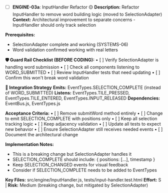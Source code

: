- [ ] **ENGINE-03a**: InputHandler Refactor 🟡
**Description:** Refactor InputHandler to remove word building logic (moved to SelectionAdapter)
**Context:** Architectural improvement to separate concerns - InputHandler should only track selection

**Prerequisites:** 
- SelectionAdapter complete and working (SYSTEMS-06)
- Word validation confirmed working with real letters

**🛡️ Guard Rail Checklist (BEFORE CODING):**
• [ ] Verify SelectionAdapter is handling word submission
• [ ] Check all components listening to WORD_SUBMITTED
• [ ] Review InputHandler tests that need updating
• [ ] Confirm this won't break word validation

**🔗 Integration Strategy**
**Emits:** EventTypes.SELECTION_COMPLETE (instead of WORD_SUBMITTED)
**Listens:** EventTypes.TILE_PRESSED, EventTypes.TILE_ENTERED, EventTypes.INPUT_RELEASED
**Dependencies:** EventBus.js, EventTypes.js

**Acceptance Criteria:**
• [ ] Remove submitWord method entirely
• [ ] Change to emit SELECTION_COMPLETE with positions only
• [ ] Keep all selection tracking logic
• [ ] Keep adjacency validation
• [ ] Update all tests to expect new behavior
• [ ] Ensure SelectionAdapter still receives needed events
• [ ] Document the architectural change

**Implementation Notes:**
- This is a breaking change but SelectionAdapter handles it
- SELECTION_COMPLETE should include: { positions: [...], timestamp }
- Keep SELECTION_CHANGED events for visual feedback
- Consider if SELECTION_COMPLETE needs to be added to EventTypes

**Key Files:** src/engine/InputHandler.js, tests/input-handler.test.html
**Effort:** S | **Risk:** Medium (breaking change, but mitigated by SelectionAdapter)